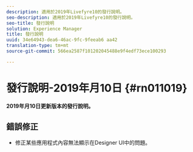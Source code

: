 ```yaml
---
description: 適用於2019年Livefyre10的發行說明。
seo-description: 適用於2019年Livefyre10的發行說明。
seo-title: 發行說明
solution: Experience Manager
title: 發行說明
uuid: 34e64943-dea6-46ac-9fc-9feeab6 aa42
translation-type: tm+mt
source-git-commit: 566ea2587f101202045488e9f4edf73ece100293

---
```



# 發行說明-2019年月10日 {#rn011019}

**2019年月10日更新版本的發行說明。**

## 錯誤修正

* 修正某些應用程式內容無法顯示在Designer UI中的問題。
